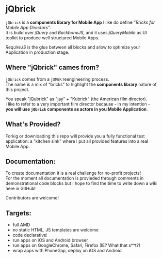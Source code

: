 # jQbrick

`jQbrick` is a **components library for Mobile App** I like do define _"Bricks for Mobile App Directors"_.  
It is build over _jQuery_ and _BackboneJS_, and it uses _jQueryMobile_ as UI toolkit to produce well structured Mobile Apps.

_RequireJS_ is the glue between all blocks and allow to optimize your Application in production stage.


## Where "jQbrick" cames from?
`jQbrick` comes from a `jQMBR` reengineering process.  
The name is a mix of "bricks" to highlight the **components library** nature of this project.

You speak "jQubrick" as "jay" + "Kubrick" (the American film director).  
I like to refer to a very important film director because - in my intention - **you will use
`jQbrick` components as actors in you Mobile Application**.




## What's Provided?

Forkig or downloading this repo will provide you a fully functional test application:
a "kitchen sink" where I put all provided features into a real Mobile App.


## Documentation:
To create documentation it is a real challenge for no-profit projects!  
For the moment all documentation is provieded through comments in demonstrational code blocks
but I hope to find the time to write down a wiki here in GitHub!

Contributors are welcome!


## Targets:
- full AMD
- no static HTML, JS templates are welcome
- code declarative!
- run apps on iOS and Android browser
- run apps on GoogleChrome, Safari, Firefox (IE? What that s**t?)
- wrap apps with PhoneGap, deploy on iOS and Android

